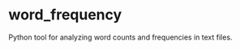 word_frequency
==============

Python tool for analyzing word counts and frequencies in text files.

